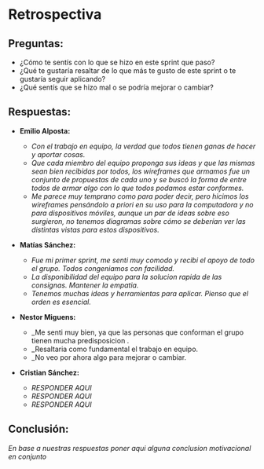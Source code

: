 # Retrospectiva

## Preguntas:

* ¿Cómo te sentís con lo que se hizo en este sprint que paso?
* ¿Qué te gustaría resaltar de lo que más te gusto de este sprint o te gustaría seguir aplicando?
* ¿Qué sentís que se hizo mal o se podría mejorar o cambiar?

## Respuestas:

* **Emilio Alposta:**
    * _Con el trabajo en equipo, la verdad que todos tienen ganas de hacer y aportar cosas._
    * _Que cada miembro del equipo proponga sus ideas y que las mismas sean bien recibidas por todos, los wireframes que armamos fue un conjunto de propuestas de cada uno y se buscó la forma de entre todos de armar algo con lo que todos podamos estar conformes._
    * _Me parece muy temprano como para poder decir, pero hicimos los wireframes pensándolo a priori en su uso para la computadora y no para dispositivos móviles, aunque un par de ideas sobre eso surgieron, no tenemos diagramas sobre cómo se deberían ver las distintas vistas para estos dispositivos._

* **Matías Sánchez:**
    * _Fue mi primer sprint, me senti muy comodo y recibi el apoyo de todo el grupo. Todos congeniamos con facilidad._
    * _La disponibilidad del equipo para la solucion rapida de las consignas. Mantener la empatia._
    * _Tenemos muchas ideas y herramientas para aplicar. Pienso que el orden es esencial._

* **Nestor Miguens:**
    * _Me senti muy bien, ya que las personas que conforman el grupo tienen mucha predisposicion .
    * _Resaltaria como fundamental el trabajo en equipo.
    * _No veo por ahora algo para mejorar o cambiar.

* **Cristian Sánchez:**
    * _RESPONDER AQUI_
    * _RESPONDER AQUI_
    * _RESPONDER AQUI_

## Conclusión:
_En base a nuestras respuestas poner aqui alguna conclusion motivacional en conjunto_
